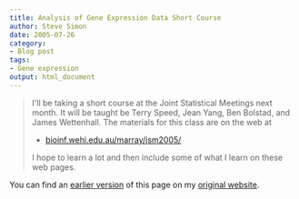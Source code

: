 ```yaml
---
title: Analysis of Gene Expression Data Short Course
author: Steve Simon
date: 2005-07-26
category:
- Blog post
tags:
- Gene expression
output: html_document
---
```

> I\'ll be taking a short course at the Joint Statistical Meetings next
> month. It will be taught be Terry Speed, Jean Yang, Ben Bolstad, and
> James Wettenhall. The materials for this class are on the web at
>
> -   [bioinf.wehi.edu.au/marray/jsm2005/](http://bioinf.wehi.edu.au/marray/jsm2005/)
>
> I hope to learn a lot and then include some of what I learn on these
> web pages.

You can find an [earlier version](http://www.pmean.com/05/GeneExpression.html) of this page on my [original website](http://www.pmean.com/original_site.html).
